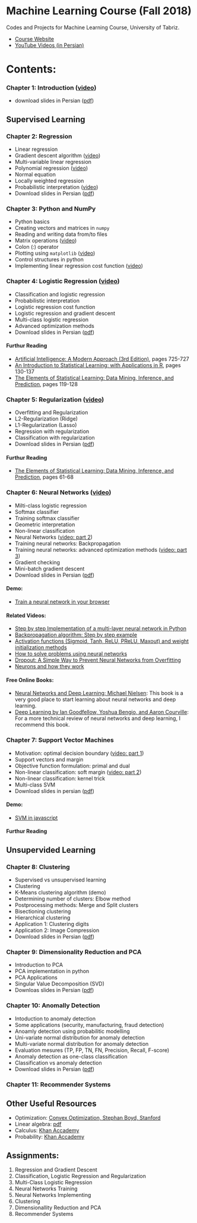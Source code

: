# Machine Learning Course (Fall 2018)
Codes and Projects for Machine Learning Course, University of Tabriz.

* [Course Website](http://www.snrazavi.ir/ml-2018/)
* [YouTube Videos (in Persian)](https://www.youtube.com/playlist?list=PLW529xl11jnnupZKT5Og4pwHPoRFQRQz_)

# Contents:
### Chapter 1: Introduction ([video](https://youtu.be/kgwDP35InuQ))
* download slides in Persian ([pdf](http://www.snrazavi.ir/wp-content/uploads/2018/10/1Introduction2018.pdf)) 

## Supervised Learning
### Chapter 2: Regression
* Linear regression
* Gradient descent algorithm ([video](https://youtu.be/LSOHgEDDN_Y))
* Multi-variable linear regression
* Polynomial regression ([video](https://youtu.be/bS5QFhQLQn8))
* Normal equation
* Locally weighted regression
* Probabilistic interpretation ([video](https://youtu.be/ye_cuOMJhSs))
* Download slides in Persian ([pdf](http://www.snrazavi.ir/wp-content/uploads/2018/10/2Regression2018-1.pdf))
### Chapter 3: Python and NumPy
* Python basics
* Creating vectors and matrices in `numpy`
* Reading and writing data from/to files
* Matrix operations ([video](https://youtu.be/F4eEBiDnx-o))
* Colon (:) operator
* Plotting using `matplotlib` ([video](https://youtu.be/0yo2czPtOWY))
* Control structures in python
* Implementing linear regression cost function ([video](https://youtu.be/E-31_GpmVug))
### Chapter 4: Logistic Regression ([video](https://youtu.be/QXfLd5AOgls))
* Classification and logistic regression
* Probabilistic interpretation
* Logistic regression cost function
* Logistic regression and gradient descent
* Multi-class logistic regression
* Advanced optimization methods
* Download slides in Persian ([pdf](http://www.snrazavi.ir/wp-content/uploads/2018/10/4Logistic-Regression_2018-1.pdf)) 
#### Furthur Reading
  * [Artificial Intelligence: A Modern Approach (3rd Edition)](http://aima.cs.berkeley.edu/), pages 725-727
  * [An Introduction to Statistical Learning: with Applications in R](http://www.amazon.com/dp/1461471370?tag=inspiredalgor-20), pages 130-137
  * [The Elements of Statistical Learning: Data Mining, Inference, and Prediction](http://www.amazon.com/dp/0387848576?tag=inspiredalgor-20), pages 119-128

### Chapter 5: Regularization ([video](https://youtu.be/Cn1Dyk7FZVM))
* Overfitting and Regularization
* L2-Regularization (Ridge)
* L1-Regularization (Lasso)
* Regression with regularization
* Classification with regularization
* Download slides in Persian ([pdf](http://www.snrazavi.ir/wp-content/uploads/2018/10/5-Regularization_2018.pdf)) 
#### Furthur Reading
 * [The Elements of Statistical Learning: Data Mining, Inference, and Prediction](http://www.amazon.com/dp/0387848576?tag=inspiredalgor-20), pages 61-68
 
### Chapter 6: Neural Networks ([video](https://youtu.be/ZSGjtQW5kVc))
* Milti-class logistic regression
* Softmax classifier
* Training softmax classifier
* Geometric interpretation
* Non-linear classification
* Neural Networks ([video: part 2](https://youtu.be/x0IDwEREdQg))
* Training neural networks: Backpropagation
* Training neural networks: advanced optimization methods ([video: part 3](https://youtu.be/oaJGybYklHc))
* Gradient checking
* Mini-batch gradient descent
* Download slides in Persian ([pdf](http://www.snrazavi.ir/wp-content/uploads/2018/10/6-Neural_Networks_2018-1.pdf))

#### Demo:
* [Train a neural network in your browser](https://playground.tensorflow.org/)

#### Related Videos:
* [Step by step Implementation of a multi-layer neural network in Python](https://youtu.be/BnREVEmc2b4)
* [Backpropagation algorithm: Step by step example](https://youtu.be/9JKXFWzf0yc)
* [Activation functions (Sigmoid, Tanh, ReLU, PReLU, Maxout) and weight initialization methods](https://youtu.be/MdDIVaM6AlA)
* [How to solve problems using neural networks](https://youtu.be/PVobcS4TA1s)
* [Dropout: A Simple Way to Prevent Neural Networks from Overfitting](https://youtu.be/xZu3wNn4uKY)
* [Neurons and how they work](https://youtu.be/c5cab4hgmoE)

#### Free Online Books:
* [Neural Networks and Deep Learning; Michael Nielsen](http://neuralnetworksanddeeplearning.com/): This book is a very good place to start learning about neural networks and deep learning. 
* [Deep Learning by Ian Goodfellow, Yoshua Bengio, and Aaron Courville](http://www.deeplearningbook.org/): For a more technical review of neural networks and deep learning, I recommend this book. 

### Chapter 7: Support Vector Machines
* Motivation: optimal decision boundary ([video: part 1](https://youtu.be/nYXgC4xKmiM))
* Support vectors and margin
* Objective function formulation: primal and dual
* Non-linear classification: soft margin ([video: part 2](https://youtu.be/BF3Z39CJcG8))
* Non-linear classification: kernel trick
* Multi-class SVM
* Download slides in persian ([pdf](http://www.snrazavi.ir/wp-content/uploads/2018/10/7Support_Vector_Machines_2018.pdf))

#### Demo:
* [SVM in javascript](https://cs.stanford.edu/~karpathy/svmjs/demo/)

#### Furthur Reading

## Unsupervided Learning

### Chapter 8: Clustering
* Supervised vs unsupervised learning
* Clustering
* K-Means clustering algorithm (demo)
* Determining number of clusters: Elbow method
* Postprocessing methods: Merge and Split clusters
* Bisectioning clustering
* Hierarchical clustering
* Application 1: Clustering digits
* Application 2: Image Compression
* Download slides in Persian ([pdf](http://www.snrazavi.ir/wp-content/uploads/2018/10/8Clustering_2018.pdf))

### Chapter 9: Dimensionality Reduction and PCA
* Introduction to PCA
* PCA implementation in python
* PCA Applications
* Singular Value Decomposition (SVD)
* Downloas slides in Persian ([pdf](http://www.snrazavi.ir/wp-content/uploads/2018/10/9-DimensionalityReduction_2018.pdf))

### Chapter 10: Anomally Detection
* Intoduction to anomaly detection
* Some applications (security, manufacturing, fraud detection)
* Anoamly detection using probabilitic modelling
* Uni-variate normal distribution for anomaly detection
* Multi-variate normal distribution for anomaly detection
* Evaluation mesures (TP, FP, TN, FN, Precision, Recall, F-score)
* Anomaly detection as one-class classification
* Classification vs anomaly detection
* Download slides in Persian ([pdf](http://www.snrazavi.ir/wp-content/uploads/2018/10/10AnomalyDetection.pdf))

### Chapter 11: Recommender Systems

## Other Useful Resources
* Optimization: [Convex Optimization, Stephan Boyd, Stanford](http://web.stanford.edu/~boyd/cvxbook/)
* Linear algebra: [pdf](http://www.snrazavi.ir/wp-content/uploads/2017/10/linalg.pdf)
* Calculus: [Khan Accademy](https://www.khanacademy.org/math/multivariable-calculus)
* Probability: [Khan Accademy](https://www.khanacademy.org/math/statistics-probability)


## Assignments:
1. Regression and Gradient Descent
2. Classification, Logistic Regression and Regularization
3. Multi-Class Logistic Regression
4. Neural Networks Training
5. Neural Networks Implementing
5. Clustering
6. Dimensionallity Reduction and PCA
7. Recommender Systems

